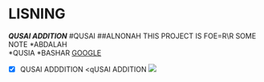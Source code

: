 # LISNING
_**QUSAI ADDITION**_
#QUSAI
##ALNONAH
THIS PROJECT IS FOE=R\\R SOME NOTE
*ABDALAH  
*QUSIA
*BASHAR
[GOOGLE](HTTPS://WWW.GOOGLE.JO/)

- [X] QUSAI ADDDITION
<qUSAI ADDITION
![](https://www.humanesociety.org/sites/default/files/styles/1240x698/public/2018/08/kitten-440379.jpg?h=c8d00152&itok=1fdekAh2.IMG)
